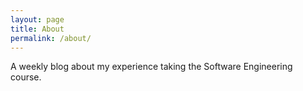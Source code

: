 ```yaml
---
layout: page
title: About
permalink: /about/
---
```


A weekly blog about my experience taking the Software Engineering course.

